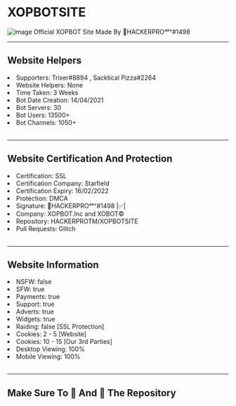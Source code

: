 # XOPBOTSITE
![image](https://cdn.glitch.me/71c27dcf-0138-4bb5-a339-0729851adf98%2FXOPBOT%20Website%20Banner%20Official.jpg?v=1638204040648)
Official XOPBOT Site Made By 👑HACKERPROᵈᵉᵛ#1498
<br/>
<hr/>
<h2><strong>Website Helpers</strong></h2>
<li>Supporters: Trixer#8894 , Sacktical Pizza#2264</li>
<li>Website Helpers: None</li>
<li>Time Taken: 3 Weeks</li>
<li>Bot Date Creation: 14/04/2021</li>
<li>Bot Servers: 30</li>
<li>Bot Users: 13500+</li>
<li>Bot Channels: 1050+</li>
<br/>
<hr/>
<h2><strong>Website Certification And Protection</strong></h2>
<li>Certification: SSL</li>
<li>Certification Company: Starfield</li>
<li>Certification Expiry: 16/02/2022</li>
<li>Protection: DMCA</li>
<li>Signature: 👑HACKERPROᵈᵉᵛ#1498 |✅|</li>
<li>Company: XOPBOT.Inc and XOBOT©️</li>
<li>Repository: HACKERPROTM/XOPBOTSITE</li>
<li>Pull Requests: Glitch</li>
<br/>
<hr/>
<h2><strong>Website Information</strong></h2>
<li>NSFW: false</li>
<li>SFW: true</li>
<li>Payments: true</li>
<li>Support: true</li>
<li>Adverts: true</li>
<li>Widgets: true</li>
<li>Raiding: false [SSL Protection]</li>
<li>Cookies: 2 - 5 [Website]</li>
<li>Cookies: 10 - 15 [Our 3rd Parties]</li>
<li>Desktop Viewing: 100%</li>
<li>Mobile Viewing: 100%</li>
<br/>
<hr/>
<h2>Make Sure To 🌟 And 🍴 The Repository</h2>